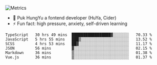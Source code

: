 ![Metrics](https://metrics.lecoq.io/trojan0523)


 - 🔭 Puk HungYu a fontend developer (HuYa, Cider)
 - ⚡ Fun fact: high pressure, anxiety, self-driven learning 

 <!--START_SECTION:waka-->

```text
TypeScript   30 hrs 49 mins  █████████████████▓░░░░░░░   70.33 %
JavaScript   5 hrs 55 mins   ███▒░░░░░░░░░░░░░░░░░░░░░   13.52 %
SCSS         4 hrs 53 mins   ██▓░░░░░░░░░░░░░░░░░░░░░░   11.17 %
JSON         56 mins         ▓░░░░░░░░░░░░░░░░░░░░░░░░   02.15 %
Markdown     36 mins         ▒░░░░░░░░░░░░░░░░░░░░░░░░   01.38 %
Vue.js       36 mins         ▒░░░░░░░░░░░░░░░░░░░░░░░░   01.37 %
```

<!--END_SECTION:waka-->

 
<!--
**Trojan0523/Trojan0523** is a ✨ _special_ ✨ repository because its `README.md` (this file) appears on your GitHub profile.

Here are some ideas to get you started:

- 👯 looking to collaborate on where? i don`t know
- 🤔 I’m looking for help with ...
- 💬 Ask me about ...
- 📫 How to reach me: ...
- 😄 Pronouns: ...
- ⚡ Fun fact: ...
![](https://komarev.com/ghpvc/?username=trojan0523)
<img align="left" width="350px" height="180px" src="https://github-readme-stats.vercel.app/api?username=trojan0523&show_icons=true&icon_color=199861&count_private=true" />
<img width="350px" height="165px" alt="Most Used Lang" src="https://github-readme-stats.vercel.app/api/top-langs/?username=trojan0523&layout=compact" />

### Hi there 👋   ![](https://komarev.com/ghpvc/?username=trojan0523&color=ff69b4&label=PV+Since+2020-1-1)

-->
